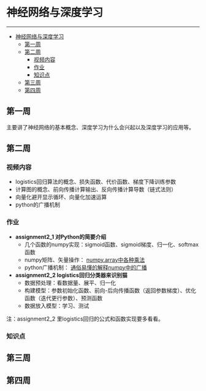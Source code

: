 # 神经网络与深度学习

---

- [神经网络与深度学习](#神经网络与深度学习)
  - [第一周](#第一周)
  - [第二周](#第二周)
    - [视频内容](#视频内容)
    - [作业](#作业)
    - [知识点](#知识点)
  - [第三周](#第三周)
  - [第四周](#第四周)



## 第一周
主要讲了神经网络的基本概念、深度学习为什么会兴起以及深度学习的应用等。

## 第二周
### 视频内容
- logistics回归算法的概念、损失函数、代价函数、梯度下降训练参数  
- 计算图的概念、前向传播计算输出、反向传播计算导数（链式法则）  
- 向量化避开显示循环、向量化加速运算  
- python的广播机制
### 作业
- **assignment2_1 对Python的简要介绍**
  - 几个函数的numpy实现：sigmoid函数、sigmoid梯度、归一化、softmax函数  
  - numpy矩阵、矢量操作： [numpy.array中各种乘法](https://blog.csdn.net/u011599639/article/details/77926402)
  - python广播机制： [通俗易懂的解释numpy中的广播](https://blog.csdn.net/xiang_freedom/article/details/77968164)
- **assignment2_2 logistics回归分类器来识别猫**
  - 数据预处理：看数据量、展平、归一化  
  - 构建模型：参数初始化函数、前向-后向传播函数（返回参数梯度）、优化函数（迭代更行参数）、预测函数  
  - 数据放入模型：学习、测试  
  
注：assignment2_2 里logistics回归的公式和函数实现要多看看。
### 知识点


## 第三周

## 第四周
